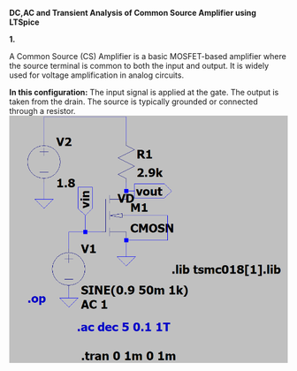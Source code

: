 **DC,AC and Transient Analysis of Common Source Amplifier using LTSpice**

**1.**

A Common Source (CS) Amplifier is a basic MOSFET-based amplifier where the source terminal is common to both the input and output. It is widely used for voltage amplification in analog circuits.

**In this configuration:**
The input signal is applied at the gate.
The output is taken from the drain.
The source is typically grounded or connected through a resistor.
![image alt](https://raw.githubusercontent.com/Madeena123-hub/Lic/f4652ef83b55e58b655bd7b14e00a048523df175/Screenshot%202025-02-15%20023611.png)




